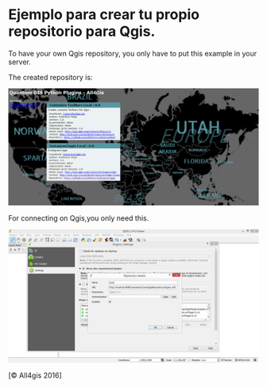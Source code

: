 # Ejemplo para crear tu propio repositorio para Qgis.

To have your own Qgis repository, you only have to put this example in your server.
 
The created repository is:

![](img/web.png?raw=true)

For connecting on Qgis,you only need this.

![](img/qgis.png?raw=true)

[© All4gis 2016]
